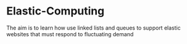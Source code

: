 # Elastic-Computing
The aim is to learn how use linked lists and queues to support elastic websites that must respond to fluctuating demand
